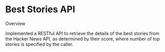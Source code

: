 # Best Stories API

Overview

Implemented a RESTful API to retrieve the details of the best stories from the Hacker News API, as determined by their score, where number of top stories is specified by the caller.





